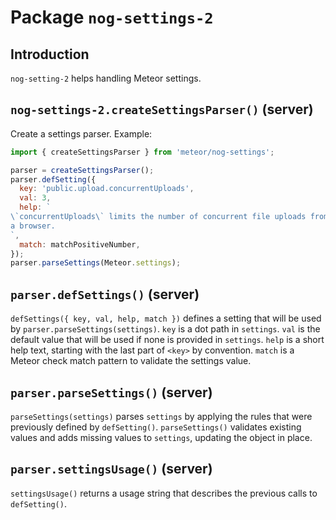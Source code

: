 # Package `nog-settings-2`

## Introduction

`nog-setting-2` helps handling Meteor settings.

## `nog-settings-2.createSettingsParser()` (server)

Create a settings parser.  Example:

```javascript
import { createSettingsParser } from 'meteor/nog-settings';

parser = createSettingsParser();
parser.defSetting({
  key: 'public.upload.concurrentUploads',
  val: 3,
  help: `
\`concurrentUploads\` limits the number of concurrent file uploads from
a browser.
`,
  match: matchPositiveNumber,
});
parser.parseSettings(Meteor.settings);
```

## `parser.defSettings()` (server)

`defSettings({ key, val, help, match })` defines a setting that will be used by
`parser.parseSettings(settings)`.  `key` is a dot path in `settings`.  `val` is
the default value that will be used if none is provided in `settings`.  `help`
is a short help text, starting with the last part of `<key>` by convention.
`match` is a Meteor check match pattern to validate the settings value.

## `parser.parseSettings()` (server)

`parseSettings(settings)` parses `settings` by applying the rules that were
previously defined by `defSetting()`.  `parseSettings()` validates existing
values and adds missing values to `settings`, updating the object in place.

## `parser.settingsUsage()` (server)

`settingsUsage()` returns a usage string that describes the previous calls to
`defSetting()`.
